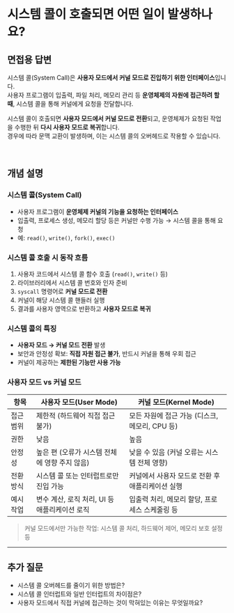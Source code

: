 # 시스템 콜이 호출되면 어떤 일이 발생하나요?

## 면접용 답변  
시스템 콜(System Call)은 **사용자 모드에서 커널 모드로 진입하기 위한 인터페이스**입니다.  
사용자 프로그램이 입출력, 파일 처리, 메모리 관리 등 **운영체제의 자원에 접근하려 할 때**, 시스템 콜을 통해 커널에게 요청을 전달합니다.

시스템 콜이 호출되면 **사용자 모드에서 커널 모드로 전환**되고, 운영체제가 요청된 작업을 수행한 뒤 **다시 사용자 모드로 복귀**합니다.  
경우에 따라 문맥 교환이 발생하며, 이는 시스템 콜의 오버헤드로 작용할 수 있습니다.

<br>

## 개념 설명

### 시스템 콜(System Call)
- 사용자 프로그램이 **운영체제 커널의 기능을 요청하는 인터페이스**
- 입출력, 프로세스 생성, 메모리 할당 등은 커널만 수행 가능 → 시스템 콜을 통해 요청
- 예: `read()`, `write()`, `fork()`, `exec()`

### 시스템 콜 호출 시 동작 흐름
1. 사용자 코드에서 시스템 콜 함수 호출 (`read()`, `write()` 등)
2. 라이브러리에서 시스템 콜 번호와 인자 준비
3. `syscall` 명령어로 **커널 모드로 전환**
4. 커널이 해당 시스템 콜 핸들러 실행
5. 결과를 사용자 영역으로 반환하고 **사용자 모드로 복귀**

### 시스템 콜의 특징
- **사용자 모드 → 커널 모드 전환** 발생
- 보안과 안정성 확보: **직접 자원 접근 불가**, 반드시 커널을 통해 우회 접근
- 커널이 제공하는 **제한된 기능만 사용 가능**


### 사용자 모드 vs 커널 모드

| 항목         | 사용자 모드(User Mode)                          | 커널 모드(Kernel Mode)                            |
|--------------|--------------------------------------------------|---------------------------------------------------|
| 접근 범위    | 제한적 (하드웨어 직접 접근 불가)                | 모든 자원에 접근 가능 (디스크, 메모리, CPU 등)   |
| 권한         | 낮음                                              | 높음                                              |
| 안정성       | 높은 편 (오류가 시스템 전체에 영향 주지 않음)    | 낮을 수 있음 (커널 오류는 시스템 전체 영향)      |
| 전환 방식    | 시스템 콜 또는 인터럽트로만 진입 가능           | 커널에서 사용자 모드로 전환 후 애플리케이션 실행 |
| 예시 작업     | 변수 계산, 로직 처리, UI 등 애플리케이션 로직   | 입출력 처리, 메모리 할당, 프로세스 스케줄링 등    |

> 커널 모드에서만 가능한 작업: 시스템 콜 처리, 하드웨어 제어, 메모리 보호 설정 등

---

## 추가 질문
- 시스템 콜 오버헤드를 줄이기 위한 방법은?
- 시스템 콜 인터럽트와 일반 인터럽트의 차이점은?
- 사용자 모드에서 직접 커널에 접근하는 것이 막혀있는 이유는 무엇일까요?
